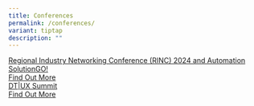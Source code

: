 ```yaml
---
title: Conferences
permalink: /conferences/
variant: tiptap
description: ""
---
```

<div class="isomer-card-grid"><a rel="noopener noreferrer nofollow" href="https://www.sp.edu.sg/engineering-cluster/eee/rinc/24" class="isomer-card"><div class="isomer-card-body"><div class="isomer-card-title">Regional Industry Networking Conference (RINC) 2024 and Automation SolutionGO!</div><div class="isomer-card-link">Find Out More</div></div></a>
<a rel="noopener noreferrer nofollow" href="https://staffportal.sp.edu.sg/Pages/AnnouncementListDetail.aspx?ItemID=6185&amp;Source=https://staffportal.sp.edu.sg/Pages/AnnouncementList.aspx?cate=55&amp;from=&amp;to=&amp;fromedm=yes" class="isomer-card">
<div class="isomer-card-body">
<div class="isomer-card-title">DT|UX Summit</div>
<div class="isomer-card-link">Find Out More</div>
</div>
</a>
</div>
<p></p>
<p></p>